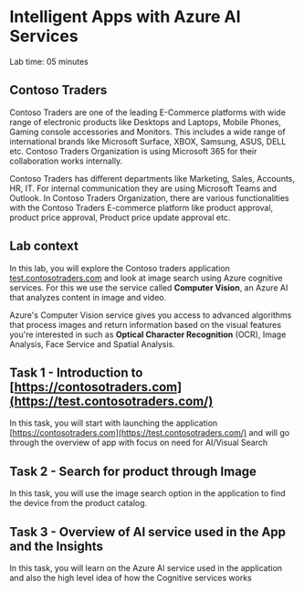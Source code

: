 # Intelligent Apps with Azure AI Services 

Lab time: 05 minutes

## Contoso Traders

Contoso Traders are one of the leading E-Commerce platforms with wide range of electronic products like Desktops and Laptops, Mobile Phones, Gaming console accessories and Monitors. 
This includes a wide range of international brands like Microsoft Surface, XBOX, Samsung, ASUS, DELL etc. Contoso Traders Organization is using Microsoft 365 for their collaboration works internally. 

Contoso Traders has different departments like Marketing, Sales, Accounts, HR, IT. For internal communication they are using Microsoft Teams and Outlook.
In Contoso Traders Organization, there are various functionalities with the Contoso Traders E-commerce platform like product approval, product price approval, Product price update approval etc.

## Lab context

In this lab, you will explore the Contoso traders application [test.contosotraders.com](https://test.contosotraders.com/) and look at image search using Azure cognitive services.
For this we use the service called **Computer Vision**, an Azure AI that analyzes content in image and video.

Azure's Computer Vision service gives you access to advanced algorithms that process images and return information based on the visual features you're interested in such as **Optical Character Recognition** (OCR),
Image Analysis, Face Service and Spatial Analysis.

## Task 1 - Introduction to [https://contosotraders.com](https://test.contosotraders.com/) 

In this task,  you will start with launching the application [https://contosotraders.com](https://test.contosotraders.com/) and will go through the overview of app with focus on need for AI/Visual Search 

## Task 2 - Search for product through Image

In this task, you will use the image search option in the application to find the device from the product catalog.

## Task 3 - Overview of AI service used in the App and the Insights

In this task, you will learn on the Azure AI service used in the application and also the high level idea of how the Cognitive services works
